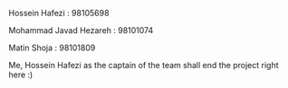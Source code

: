 Hossein Hafezi : 98105698


Mohammad Javad Hezareh : 98101074


Matin Shoja : 98101809

Me, Hossein Hafezi as the captain of the team shall end the project right here :)
